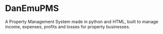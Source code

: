 # DanEmuPMS
A Property Management System made in python and HTML, built to manage income, expenses, profits and losses for property businesses.
